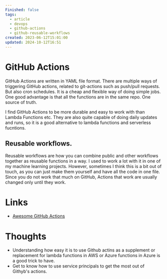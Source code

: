 ```yaml
---
Finished: false
tags:
  - article
  - devops
  - github-actions
  - github-reusable-workflows
created: 2023-06-12T15:01:00
updated: 2024-10-12T16:51
---
```

# GitHub Actions

GitHub Actions are written in YAML file format. There are multiple ways of triggering GitHub actions, related to git-actions such as push/pull requests. But also cron schedules. It is a cheap and flexible way of doing simple jobs. One good advantage is that all the functions are in the same repo. One source of truth. 

I find GitHub Actions to be more durable and easy to work with than Lambda Functions etc.  They are also quite capable of doing daily updates and runs, so it is a good alternative to lambda functions and serverless fucntions. 


## Reusable workflows. 

Reusable workflows are how you can combine public and other workflows together as reusable functions in a way. I used to work a lot with it in one of my machine learning projects.  However, sometimes I think this is a bit out of touch, as you can just make them yourself and have all the code in one file. Since you do not work that much on GitHub, Actions that work are usually changed only until they work. 



# Links
- [Awesome GitHub Actions](https://github.com/sdras/awesome-actions)

# Thoughts 
- Understanding how easy it is to use Github actins as a supplement or replacement for lambda functions in AWS or Azure functions in Azure is a good trick to have. 
- Get to know how to use service principals to get the most out of Githyb's actions. 


